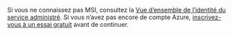 Si vous ne connaissez pas MSI, consultez la [Vue d’ensemble de l’identité du service administré](../articles/active-directory/msi-overview.md). Si vous n’avez pas encore de compte Azure, [inscrivez-vous à un essai gratuit](https://azure.microsoft.com/free/) avant de continuer.